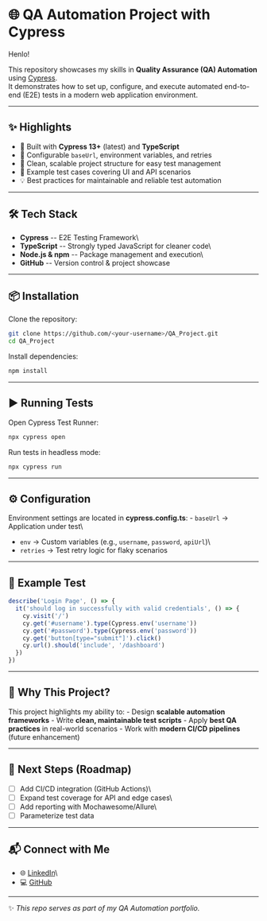 # 🌐 QA Automation Project with Cypress

Henlo!

This repository showcases my skills in **Quality Assurance (QA)
Automation** using [Cypress](https://www.cypress.io/).\
It demonstrates how to set up, configure, and execute automated
end-to-end (E2E) tests in a modern web application environment.

------------------------------------------------------------------------

## ✨ Highlights

-   🚀 Built with **Cypress 13+** (latest) and **TypeScript**
-   🔧 Configurable `baseUrl`, environment variables, and retries
-   📂 Clean, scalable project structure for easy test management
-   🧪 Example test cases covering UI and API scenarios
-   💡 Best practices for maintainable and reliable test automation

------------------------------------------------------------------------

## 🛠️ Tech Stack

-   **Cypress** -- E2E Testing Framework\
-   **TypeScript** -- Strongly typed JavaScript for cleaner code\
-   **Node.js & npm** -- Package management and execution\
-   **GitHub** -- Version control & project showcase

------------------------------------------------------------------------

## 📦 Installation

Clone the repository:

``` bash
git clone https://github.com/<your-username>/QA_Project.git
cd QA_Project
```

Install dependencies:

``` bash
npm install
```

------------------------------------------------------------------------

## ▶️ Running Tests

Open Cypress Test Runner:

``` bash
npx cypress open
```

Run tests in headless mode:

``` bash
npx cypress run
```

------------------------------------------------------------------------

## ⚙️ Configuration

Environment settings are located in **cypress.config.ts**: - `baseUrl` →
Application under test\
- `env` → Custom variables (e.g., `username`, `password`, `apiUrl`)\
- `retries` → Test retry logic for flaky scenarios

------------------------------------------------------------------------

## 📖 Example Test

``` ts
describe('Login Page', () => {
  it('should log in successfully with valid credentials', () => {
    cy.visit('/')
    cy.get('#username').type(Cypress.env('username'))
    cy.get('#password').type(Cypress.env('password'))
    cy.get('button[type="submit"]').click()
    cy.url().should('include', '/dashboard')
  })
})
```

------------------------------------------------------------------------

## 🎯 Why This Project?

This project highlights my ability to: - Design **scalable automation
frameworks** - Write **clean, maintainable test scripts** - Apply **best
QA practices** in real-world scenarios - Work with **modern CI/CD
pipelines** (future enhancement)

------------------------------------------------------------------------

## 📌 Next Steps (Roadmap)

-   [ ] Add CI/CD integration (GitHub Actions)\
-   [ ] Expand test coverage for API and edge cases\
-   [ ] Add reporting with Mochawesome/Allure\
-   [ ] Parameterize test data

------------------------------------------------------------------------

## 📬 Connect with Me

-   🌐
    [LinkedIn](https://www.linkedin.com/in/)\
-   💻 [GitHub](https://github.com/)

------------------------------------------------------------------------

✨ *This repo serves as part of my QA Automation portfolio.*
